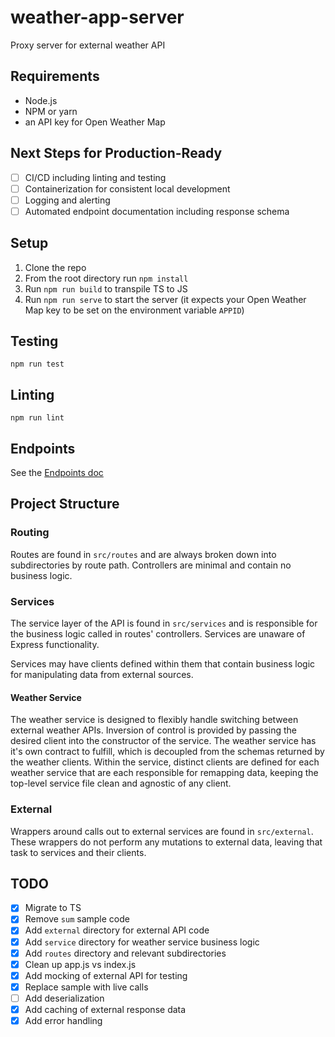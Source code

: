 # weather-app-server
Proxy server for external weather API

## Requirements
- Node.js
- NPM or yarn
- an API key for Open Weather Map

## Next Steps for Production-Ready
- [ ] CI/CD including linting and testing
- [ ] Containerization for consistent local development
- [ ] Logging and alerting
- [ ] Automated endpoint documentation including response schema

## Setup
1. Clone the repo
1. From the root directory run `npm install`
1. Run `npm run build` to transpile TS to JS
1. Run `npm run serve` to start the server (it expects your Open Weather Map key to be set on the environment variable `APPID`)

## Testing
`npm run test`

## Linting
`npm run lint`

## Endpoints

See the [Endpoints doc](./docs/endpoints.md)

## Project Structure

### Routing

Routes are found in `src/routes` and are always broken down into subdirectories by route path. Controllers are minimal and contain no business logic.

### Services

The service layer of the API is found in `src/services` and is responsible for the business logic called in routes' controllers. Services are unaware of Express functionality.

Services may have clients defined within them that contain business logic for manipulating data from external sources.

#### Weather Service

The weather service is designed to flexibly handle switching between external weather APIs. Inversion of control is provided by passing the desired client into the constructor of the service. The weather service has it's own contract to fulfill, which is decoupled from the schemas returned by the weather clients. Within the service, distinct clients are defined for each weather service that are each responsible for remapping data, keeping the top-level service file clean and agnostic of any client.

### External

Wrappers around calls out to external services are found in `src/external`. These wrappers do not perform any mutations to external data, leaving that task to services and their clients.

## TODO
- [x] Migrate to TS
- [x] Remove `sum` sample code
- [x] Add `external` directory for external API code
- [x] Add `service` directory for weather service business logic
- [x] Add `routes` directory and relevant subdirectories
- [x] Clean up app.js vs index.js
- [x] Add mocking of external API for testing
- [x] Replace sample with live calls
- [ ] Add deserialization
- [x] Add caching of external response data
- [x] Add error handling
